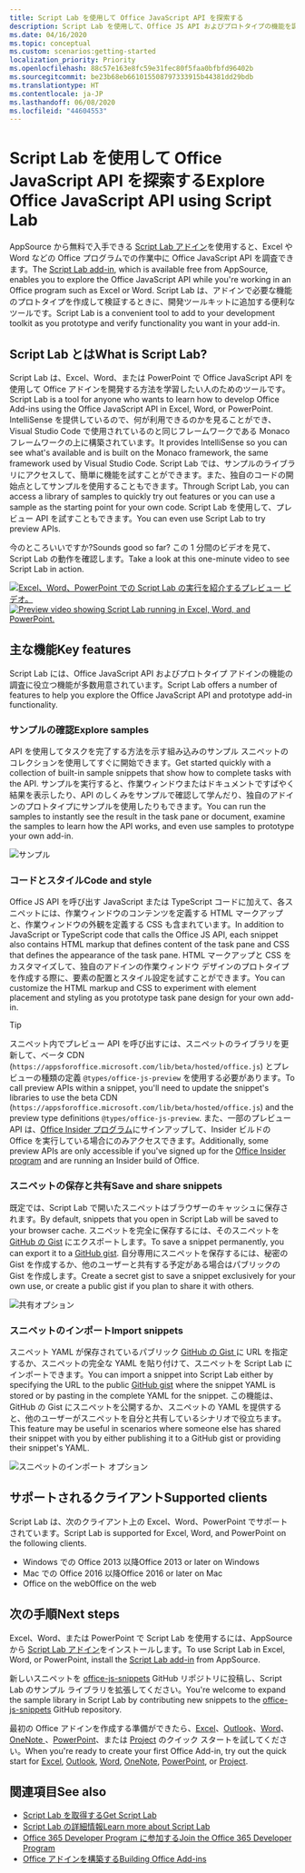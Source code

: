 ```yaml
---
title: Script Lab を使用して Office JavaScript API を探索する
description: Script Lab を使用して、Office JS API およびプロトタイプの機能を調べます。
ms.date: 04/16/2020
ms.topic: conceptual
ms.custom: scenarios:getting-started
localization_priority: Priority
ms.openlocfilehash: 88c57e163e8fc59e31fec80f5faa0bfbfd96402b
ms.sourcegitcommit: be23b68eb661015508797333915b44381dd29bdb
ms.translationtype: HT
ms.contentlocale: ja-JP
ms.lasthandoff: 06/08/2020
ms.locfileid: "44604553"
---
```

# <a name="explore-office-javascript-api-using-script-lab"></a><span data-ttu-id="31f3a-103">Script Lab を使用して Office JavaScript API を探索する</span><span class="sxs-lookup"><span data-stu-id="31f3a-103">Explore Office JavaScript API using Script Lab</span></span>

<span data-ttu-id="31f3a-104">AppSource から無料で入手できる [Script Lab アドイン](https://appsource.microsoft.com/product/office/WA104380862)を使用すると、Excel や Word などの Office プログラムでの作業中に Office JavaScript API を調査できます。</span><span class="sxs-lookup"><span data-stu-id="31f3a-104">The [Script Lab add-in](https://appsource.microsoft.com/product/office/WA104380862), which is available free from AppSource, enables you to explore the Office JavaScript API while you're working in an Office program such as Excel or Word.</span></span> <span data-ttu-id="31f3a-105">Script Lab は、アドインで必要な機能のプロトタイプを作成して検証するときに、開発ツールキットに追加する便利なツールです。</span><span class="sxs-lookup"><span data-stu-id="31f3a-105">Script Lab is a convenient tool to add to your development toolkit as you prototype and verify functionality you want in your add-in.</span></span>

## <a name="what-is-script-lab"></a><span data-ttu-id="31f3a-106">Script Lab とは</span><span class="sxs-lookup"><span data-stu-id="31f3a-106">What is Script Lab?</span></span>

<span data-ttu-id="31f3a-107">Script Lab は、Excel、Word、または PowerPoint で Office JavaScript API を使用して Office アドインを開発する方法を学習したい人のためのツールです。</span><span class="sxs-lookup"><span data-stu-id="31f3a-107">Script Lab is a tool for anyone who wants to learn how to develop Office Add-ins using the Office JavaScript API in Excel, Word, or PowerPoint.</span></span> <span data-ttu-id="31f3a-108">IntelliSense を提供しているので、何が利用できるのかを見ることができ、Visual Studio Code で使用されているのと同じフレームワークである Monaco フレームワークの上に構築されています。</span><span class="sxs-lookup"><span data-stu-id="31f3a-108">It provides IntelliSense so you can see what's available and is built on the Monaco framework, the same framework used by Visual Studio Code.</span></span> <span data-ttu-id="31f3a-109">Script Lab では、サンプルのライブラリにアクセスして、簡単に機能を試すことができます。また、独自のコードの開始点としてサンプルを使用することもできます。</span><span class="sxs-lookup"><span data-stu-id="31f3a-109">Through Script Lab, you can access a library of samples to quickly try out features or you can use a sample as the starting point for your own code.</span></span> <span data-ttu-id="31f3a-110">Script Lab を使用して、プレビュー API を試すこともできます。</span><span class="sxs-lookup"><span data-stu-id="31f3a-110">You can even use Script Lab to try preview APIs.</span></span>

<span data-ttu-id="31f3a-111">今のところいいですか?</span><span class="sxs-lookup"><span data-stu-id="31f3a-111">Sounds good so far?</span></span> <span data-ttu-id="31f3a-112">この 1 分間のビデオを見て、Script Lab の動作を確認します。</span><span class="sxs-lookup"><span data-stu-id="31f3a-112">Take a look at this one-minute video to see Script Lab in action.</span></span>

<span data-ttu-id="31f3a-113">[![Excel、Word、PowerPoint での Script Lab の実行を紹介するプレビュー ビデオ。](../images/screenshot-wide-youtube.png 'Script Lab のプレビュー ビデオ')](https://aka.ms/scriptlabvideo)</span><span class="sxs-lookup"><span data-stu-id="31f3a-113">[![Preview video showing Script Lab running in Excel, Word, and PowerPoint.](../images/screenshot-wide-youtube.png 'Script Lab preview video')](https://aka.ms/scriptlabvideo)</span></span>

## <a name="key-features"></a><span data-ttu-id="31f3a-114">主な機能</span><span class="sxs-lookup"><span data-stu-id="31f3a-114">Key features</span></span>

<span data-ttu-id="31f3a-115">Script Lab には、Office JavaScript API およびプロトタイプ アドインの機能の調査に役立つ機能が多数用意されています。</span><span class="sxs-lookup"><span data-stu-id="31f3a-115">Script Lab offers a number of features to help you explore the Office JavaScript API and prototype add-in functionality.</span></span>

### <a name="explore-samples"></a><span data-ttu-id="31f3a-116">サンプルの確認</span><span class="sxs-lookup"><span data-stu-id="31f3a-116">Explore samples</span></span>

<span data-ttu-id="31f3a-117">API を使用してタスクを完了する方法を示す組み込みのサンプル スニペットのコレクションを使用してすぐに開始できます。</span><span class="sxs-lookup"><span data-stu-id="31f3a-117">Get started quickly with a collection of built-in sample snippets that show how to complete tasks with the API.</span></span> <span data-ttu-id="31f3a-118">サンプルを実行すると、作業ウィンドウまたはドキュメントですばやく結果を表示したり、API のしくみをサンプルで確認して学んだり、独自のアドインのプロトタイプにサンプルを使用したりもできます。</span><span class="sxs-lookup"><span data-stu-id="31f3a-118">You can run the samples to instantly see the result in the task pane or document, examine the samples to learn how the API works, and even use samples to prototype your own add-in.</span></span>

![サンプル](../images/script-lab-samples.jpg)

### <a name="code-and-style"></a><span data-ttu-id="31f3a-120">コードとスタイル</span><span class="sxs-lookup"><span data-stu-id="31f3a-120">Code and style</span></span>

<span data-ttu-id="31f3a-121">Office JS API を呼び出す JavaScript または TypeScript コードに加えて、各スニペットには、作業ウィンドウのコンテンツを定義する HTML マークアップと、作業ウィンドウの外観を定義する CSS も含まれています。</span><span class="sxs-lookup"><span data-stu-id="31f3a-121">In addition to JavaScript or TypeScript code that calls the Office JS API, each snippet also contains HTML markup that defines content of the task pane and CSS that defines the appearance of the task pane.</span></span> <span data-ttu-id="31f3a-122">HTML マークアップと CSS をカスタマイズして、独自のアドインの作業ウィンドウ デザインのプロトタイプを作成する際に、要素の配置とスタイル設定を試すことができます。</span><span class="sxs-lookup"><span data-stu-id="31f3a-122">You can customize the HTML markup and CSS to experiment with element placement and styling as you prototype task pane design for your own add-in.</span></span>

> [!TIP]
> <span data-ttu-id="31f3a-123">スニペット内でプレビュー API を呼び出すには、スニペットのライブラリを更新して、ベータ CDN (`https://appsforoffice.microsoft.com/lib/beta/hosted/office.js`) とプレビューの種類の定義 `@types/office-js-preview` を使用する必要があります。</span><span class="sxs-lookup"><span data-stu-id="31f3a-123">To call preview APIs within a snippet, you'll need to update the snippet's libraries to use the beta CDN (`https://appsforoffice.microsoft.com/lib/beta/hosted/office.js`) and the preview type definitions `@types/office-js-preview`.</span></span> <span data-ttu-id="31f3a-124">また、一部のプレビュー API は、[Office Insider プログラム](https://insider.office.com)にサインアップして、Insider ビルドの Office を実行している場合にのみアクセスできます。</span><span class="sxs-lookup"><span data-stu-id="31f3a-124">Additionally, some preview APIs are only accessible if you've signed up for the [Office Insider program](https://insider.office.com) and are running an Insider build of Office.</span></span>

### <a name="save-and-share-snippets"></a><span data-ttu-id="31f3a-125">スニペットの保存と共有</span><span class="sxs-lookup"><span data-stu-id="31f3a-125">Save and share snippets</span></span>

<span data-ttu-id="31f3a-126">既定では、Script Lab で開いたスニペットはブラウザーのキャッシュに保存されます。</span><span class="sxs-lookup"><span data-stu-id="31f3a-126">By default, snippets that you open in Script Lab will be saved to your browser cache.</span></span> <span data-ttu-id="31f3a-127">スニペットを完全に保存するには、そのスニペットを [GitHub の Gist](https://gist.github.com) にエクスポートします。</span><span class="sxs-lookup"><span data-stu-id="31f3a-127">To save a snippet permanently, you can export it to a [GitHub gist](https://gist.github.com).</span></span> <span data-ttu-id="31f3a-128">自分専用にスニペットを保存するには、秘密の Gist を作成するか、他のユーザーと共有する予定がある場合はパブリックの Gist を作成します。</span><span class="sxs-lookup"><span data-stu-id="31f3a-128">Create a secret gist to save a snippet exclusively for your own use, or create a public gist if you plan to share it with others.</span></span>

![共有オプション](../images/script-lab-share.jpg)

### <a name="import-snippets"></a><span data-ttu-id="31f3a-130">スニペットのインポート</span><span class="sxs-lookup"><span data-stu-id="31f3a-130">Import snippets</span></span>

<span data-ttu-id="31f3a-131">スニペット YAML が保存されているパブリック [ GitHub の Gist ](https://gist.github.com) に URL を指定するか、スニペットの完全な YAML を貼り付けて、スニペットを Script Lab にインポートできます。</span><span class="sxs-lookup"><span data-stu-id="31f3a-131">You can import a snippet into Script Lab either by specifying the URL to the public [GitHub gist](https://gist.github.com) where the snippet YAML is stored or by pasting in the complete YAML for the snippet.</span></span> <span data-ttu-id="31f3a-132">この機能は、GitHub の Gist にスニペットを公開するか、スニペットの YAML を提供すると、他のユーザーがスニペットを自分と共有しているシナリオで役立ちます。</span><span class="sxs-lookup"><span data-stu-id="31f3a-132">This feature may be useful in scenarios where someone else has shared their snippet with you by either publishing it to a GitHub gist or providing their snippet's YAML.</span></span>

![スニペットのインポート オプション](../images/script-lab-import-snippet.jpg)

## <a name="supported-clients"></a><span data-ttu-id="31f3a-134">サポートされるクライアント</span><span class="sxs-lookup"><span data-stu-id="31f3a-134">Supported clients</span></span>

<span data-ttu-id="31f3a-135">Script Lab は、次のクライアント上の Excel、Word、PowerPoint でサポートされています。</span><span class="sxs-lookup"><span data-stu-id="31f3a-135">Script Lab is supported for Excel, Word, and PowerPoint on the following clients.</span></span>

- <span data-ttu-id="31f3a-136">Windows での Office 2013 以降</span><span class="sxs-lookup"><span data-stu-id="31f3a-136">Office 2013 or later on Windows</span></span>
- <span data-ttu-id="31f3a-137">Mac での Office 2016 以降</span><span class="sxs-lookup"><span data-stu-id="31f3a-137">Office 2016 or later on Mac</span></span>
- <span data-ttu-id="31f3a-138">Office on the web</span><span class="sxs-lookup"><span data-stu-id="31f3a-138">Office on the web</span></span>

## <a name="next-steps"></a><span data-ttu-id="31f3a-139">次の手順</span><span class="sxs-lookup"><span data-stu-id="31f3a-139">Next steps</span></span>

<span data-ttu-id="31f3a-140">Excel、Word、または PowerPoint で Script Lab を使用するには、AppSource から [Script Lab アドイン](https://appsource.microsoft.com/product/office/WA104380862)をインストールします。</span><span class="sxs-lookup"><span data-stu-id="31f3a-140">To use Script Lab in Excel, Word, or PowerPoint, install the [Script Lab add-in](https://appsource.microsoft.com/product/office/WA104380862) from AppSource.</span></span> 

<span data-ttu-id="31f3a-141">新しいスニペットを [office-js-snippets](https://github.com/OfficeDev/office-js-snippets#office-js-snippets) GitHub リポジトリに投稿し、Script Lab のサンプル ライブラリを拡張してください。</span><span class="sxs-lookup"><span data-stu-id="31f3a-141">You're welcome to expand the sample library in Script Lab by contributing new snippets to the [office-js-snippets](https://github.com/OfficeDev/office-js-snippets#office-js-snippets) GitHub repository.</span></span>

<span data-ttu-id="31f3a-142">最初の Office アドインを作成する準備ができたら、[Excel](../quickstarts/excel-quickstart-jquery.md)、[Outlook](../quickstarts/outlook-quickstart.md)、[Word](../quickstarts/word-quickstart.md)、[OneNote ](../quickstarts/onenote-quickstart.md)、[PowerPoint](../quickstarts/powerpoint-quickstart.md)、または [Project](../quickstarts/project-quickstart.md) のクイック スタートを試してください。</span><span class="sxs-lookup"><span data-stu-id="31f3a-142">When you're ready to create your first Office Add-in, try out the quick start for [Excel](../quickstarts/excel-quickstart-jquery.md), [Outlook](../quickstarts/outlook-quickstart.md), [Word](../quickstarts/word-quickstart.md), [OneNote](../quickstarts/onenote-quickstart.md), [PowerPoint](../quickstarts/powerpoint-quickstart.md), or [Project](../quickstarts/project-quickstart.md).</span></span>

## <a name="see-also"></a><span data-ttu-id="31f3a-143">関連項目</span><span class="sxs-lookup"><span data-stu-id="31f3a-143">See also</span></span>

- [<span data-ttu-id="31f3a-144">Script Lab を取得する</span><span class="sxs-lookup"><span data-stu-id="31f3a-144">Get Script Lab</span></span>](https://appsource.microsoft.com/product/office/WA104380862)
- [<span data-ttu-id="31f3a-145">Script Lab の詳細情報</span><span class="sxs-lookup"><span data-stu-id="31f3a-145">Learn more about Script Lab</span></span>](https://github.com/OfficeDev/script-lab#script-lab-a-microsoft-garage-project)
- [<span data-ttu-id="31f3a-146">Office 365 Developer Program に参加する</span><span class="sxs-lookup"><span data-stu-id="31f3a-146">Join the Office 365 Developer Program</span></span>](https://developer.microsoft.com/office/dev-program)
- [<span data-ttu-id="31f3a-147">Office アドインを構築する</span><span class="sxs-lookup"><span data-stu-id="31f3a-147">Building Office Add-ins</span></span>](../overview/office-add-ins-fundamentals.md)
